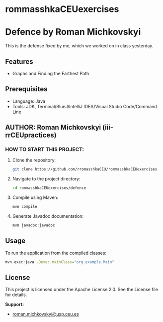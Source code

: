 
# rommasshkaCEUexercises
# Defence by Roman Michkovskyi



This is the defense fixed by me, which we worked on in class yesterday.
## Features
- Graphs and Finding the Farthest Path

## Prerequisites
- Language: Java
- Tools: JDK, Terminal/BlueJ/IntelliJ IDEA/Visual Studio Code/Command Line


## AUTHOR: Roman Michkovskyi (iii-rrCEUpractices)

### HOW TO START THIS PROJECT:

1. Clone the repository:
    ```bash
    git clone https://github.com/rromasshkaCEU/rommasshkaCEUexercises
    ```

2. Navigate to the project directory:
    ```bash
    cd rommasshkaCEUexercises/defence
    ```

3. Compile using Maven:
    ```bash
    mvn compile
    ```

4. Generate Javadoc documentation:
    ```bash
   mvn javadoc:javadoc
    ```

## Usage

To run the application from the compiled classes:

```bash
mvn exec:java -Dexec.mainClass="org.example.Main"
```

## License
This project is licensed under the Apache License 2.0. See the License file for details.

**Support:**
- roman.michkovskyi@usp.ceu.es
